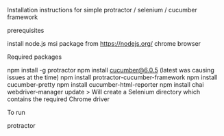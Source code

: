Installation instructions for simple protractor / selenium / cucumber framework

prerequisites

install node.js msi package from https://nodejs.org/
chrome browser

Required packages

npm install -g protractor
npm install cucumber@6.0.5 (latest was causing issues at the time)
npm install protractor-cucumber-framework
npm install cucumber-pretty
npm install cucumber-html-reporter
npm install chai
webdriver-manager update > Will create a Selenium directory which contains the required Chrome driver

To run

protractor